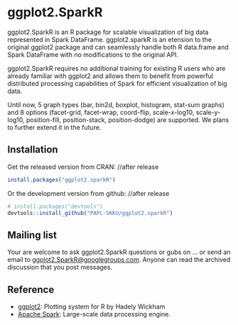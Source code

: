 # ggplot2.SparkR

ggplot2.SparkR is an R package for scalable visualization of big data represented in Spark DataFrame. ggplot2.sparkR is an etension to the original ggplot2 package and can seamlessly handle both R data.frame and Spark DataFrame with no modifications to the original API.

ggplot2.SparkR requires no additional training for existing R users who are already familiar with ggplot2 and allows them to benefit from powerful distributed processing capabilities of Spark for efficient visualization of big data. 

Until now, 5 graph types (bar, bin2d, boxplot, histogram, stat-sum graphs) and 8 options (facet-grid, facet-wrap, coord-flip, scale-x-log10, scale-y-log10, position-fill, position-stack, position-dodge) are supported. We plans to further extend it in the future.

## Installation

Get the released version from CRAN: //after release

```R
install.packages("ggplot2.sparkR")
```

Or the development version from github: //after release

```R
# install.packages("devtools")
devtools::install_github("PAPL-SKKU/ggplot2.sparkR")
```

## Mailing list

Your are welcome to ask ggplot2.SparkR questions or gubs on ...
or send an email to ggplot2.SparkR@googlegroups.com.
Anyone can read the archived discussion that you post messages.

## Reference
* [ggplot2](http://ggplot2.org): Plotting system for R by Hadely Wickham
* [Apache Spark](http://spark.apache.org): Large-scale data processing engine.
